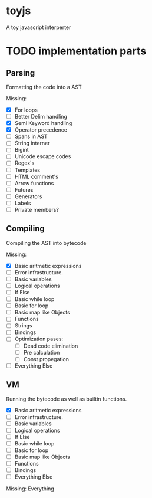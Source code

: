 # toyjs
A toy javascript interperter

TODO implementation parts
=============================

Parsing
-------
Formatting the code into a AST

Missing:
- [x] For loops
- [ ] Better Delim handling
- [x] Semi Keyword handling
- [x] Operator precedence
- [ ] Spans in AST
- [ ] String interner
- [ ] Bigint
- [ ] Unicode escape codes
- [ ] Regex's
- [ ] Templates
- [ ] HTML comment's
- [ ] Arrow functions
- [ ] Futures
- [ ] Generators
- [ ] Labels
- [ ] Private members?

Compiling
---------
Compiling the AST into bytecode

Missing:
- [x] Basic aritmetic expressions
- [ ] Error infrastructure.
- [ ] Basic variables
- [ ] Logical operations
- [ ] If Else
- [ ] Basic while loop
- [ ] Basic for loop
- [ ] Basic map like Objects
- [ ] Functions
- [ ] Strings
- [ ] Bindings
- [ ] Optimization pases:
    - [ ] Dead code elimination
    - [ ] Pre calculation
    - [ ] Const propegation
- [ ] Everything Else

VM
--
Running the bytecode as well as builtin functions.
- [x] Basic aritmetic expressions
- [ ] Error infrastructure.
- [ ] Basic variables
- [ ] Logical operations
- [ ] If Else
- [ ] Basic while loop
- [ ] Basic for loop
- [ ] Basic map like Objects
- [ ] Functions
- [ ] Bindings
- [ ] Everything Else

Missing:
Everything
